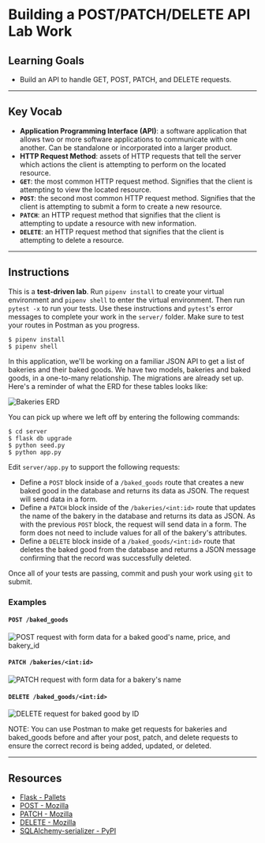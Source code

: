 # Building a POST/PATCH/DELETE API Lab Work

## Learning Goals

- Build an API to handle GET, POST, PATCH, and DELETE requests.

---

## Key Vocab

- **Application Programming Interface (API)**: a software application that
  allows two or more software applications to communicate with one another. Can
  be standalone or incorporated into a larger product.
- **HTTP Request Method**: assets of HTTP requests that tell the server which
  actions the client is attempting to perform on the located resource.
- **`GET`**: the most common HTTP request method. Signifies that the client is
  attempting to view the located resource.
- **`POST`**: the second most common HTTP request method. Signifies that the
  client is attempting to submit a form to create a new resource.
- **`PATCH`**: an HTTP request method that signifies that the client is
  attempting to update a resource with new information.
- **`DELETE`**: an HTTP request method that signifies that the client is
  attempting to delete a resource.

---

## Instructions

This is a **test-driven lab**. Run `pipenv install` to create your virtual
environment and `pipenv shell` to enter the virtual environment. Then run
`pytest -x` to run your tests. Use these instructions and `pytest`'s error
messages to complete your work in the `server/` folder. Make sure to test your
routes in Postman as you progress.

```console
$ pipenv install
$ pipenv shell
```

In this application, we'll be working on a familiar JSON API to get a list of
bakeries and their baked goods. We have two models, bakeries and baked goods, in
a one-to-many relationship. The migrations are already set up. Here's a reminder
of what the ERD for these tables looks like:

![Bakeries ERD](https://curriculum-content.s3.amazonaws.com/phase-3/sinatra-with-active-record-get-lab/bakeries-baked_goods-erd.png)

You can pick up where we left off by entering the following commands:

```console
$ cd server
$ flask db upgrade
$ python seed.py
$ python app.py
```

Edit `server/app.py` to support the following requests:

- Define a `POST` block inside of a `/baked_goods` route that creates a new
  baked good in the database and returns its data as JSON. The request will send
  data in a form.
- Define a `PATCH` block inside of the `/bakeries/<int:id>` route that updates
  the name of the bakery in the database and returns its data as JSON. As with
  the previous `POST` block, the request will send data in a form. The form does
  not need to include values for all of the bakery's attributes.
- Define a `DELETE` block inside of a `/baked_goods/<int:id>` route that deletes
  the baked good from the database and returns a JSON message confirming that
  the record was successfully deleted.

Once all of your tests are passing, commit and push your work using `git` to
submit.

### Examples

#### `POST /baked_goods`

![POST request with form data for a baked good's name, price, and bakery_id](https://curriculum-content.s3.amazonaws.com/6130/python-p4-v2-flask/post.png)

#### `PATCH /bakeries/<int:id>`

![PATCH request with form data for a bakery's name](https://curriculum-content.s3.amazonaws.com/6130/python-p4-v2-flask/ppd_lab_patch.png)

#### `DELETE /baked_goods/<int:id>`

![DELETE request for baked good by ID](https://curriculum-content.s3.amazonaws.com/6130/python-p4-v2-flask/ppd_lab_delete.png)

NOTE: You can use Postman to make get requests for bakeries and baked_goods
before and after your post, patch, and delete requests to ensure the correct
record is being added, updated, or deleted.

---

## Resources

- [Flask - Pallets](https://flask.palletsprojects.com/en/2.2.x/)
- [POST - Mozilla](https://developer.mozilla.org/en-US/docs/Web/HTTP/Methods/POST)
- [PATCH - Mozilla](https://developer.mozilla.org/en-US/docs/Web/HTTP/Methods/PATCH)
- [DELETE - Mozilla](https://developer.mozilla.org/en-US/docs/Web/HTTP/Methods/DELETE)
- [SQLAlchemy-serializer - PyPI](https://pypi.org/project/SQLAlchemy-serializer/)
